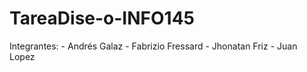 # TareaDise-o-INFO145

Integrantes:
    - Andrés Galaz
    - Fabrizio Fressard
    - Jhonatan Friz
    - Juan Lopez
